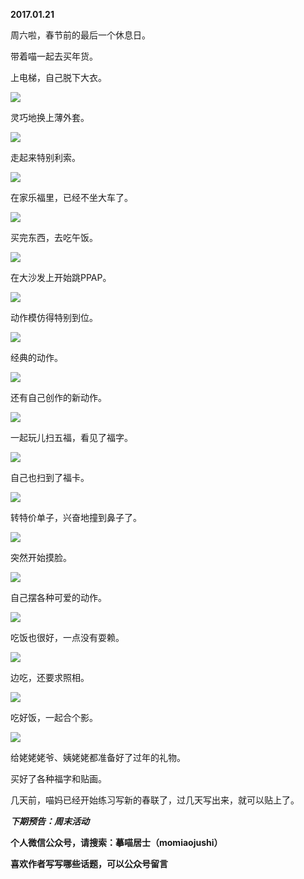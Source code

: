 
          
            
**2017.01.21**

周六啦，春节前的最后一个休息日。

带着喵一起去买年货。

上电梯，自己脱下大衣。




![](img/51001-0ca787dd67efb18e.jpg)




灵巧地换上薄外套。




![](img/51001-7140bd37f247d176.jpg)




走起来特别利索。




![](img/51001-3783f6cc987e2508.jpg)




在家乐福里，已经不坐大车了。




![](img/51001-d0e39929d3922f11.jpg)




买完东西，去吃午饭。




![](img/51001-f9aa696e0e4e66b5.jpg)




在大沙发上开始跳PPAP。




![](img/51001-f420e906e5c55d86.jpg)




动作模仿得特别到位。




![](img/51001-cb8268eb3ad6ad38.jpg)




经典的动作。




![](img/51001-8317a05c5ac56422.jpg)




还有自己创作的新动作。




![](img/51001-b5aa928960692aca.jpg)




一起玩儿扫五福，看见了福字。




![](img/51001-ff531b2527c95505.jpg)




自己也扫到了福卡。




![](img/51001-2cf132b742b91f93.jpg)




转特价单子，兴奋地撞到鼻子了。




![](img/51001-d21e2b75ca1b1870.jpg)




突然开始摸脸。




![](img/51001-34dfbf0b5666d3fc.jpg)




自己摆各种可爱的动作。




![](img/51001-a833dda205da3139.jpg)




吃饭也很好，一点没有耍赖。




![](img/51001-a4353d86af876817.jpg)




边吃，还要求照相。




![](img/51001-8b23e23f9eb11b09.jpg)




吃好饭，一起合个影。




![](img/51001-cde833606017a547.jpg)




给姥姥姥爷、姨姥姥都准备好了过年的礼物。

买好了各种福字和贴画。

几天前，喵妈已经开始练习写新的春联了，过几天写出来，就可以贴上了。


***下期预告：周末活动***


**个人微信公众号，请搜索：摹喵居士（momiaojushi）**

**喜欢作者写写哪些话题，可以公众号留言**

          
        